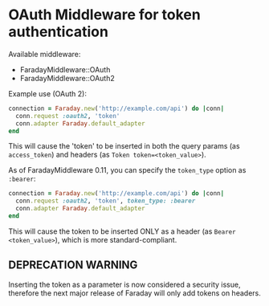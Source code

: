 # OAuth Middleware for token authentication

Available middleware:

* FaradayMiddleware::OAuth
* FaradayMiddleware::OAuth2

Example use (OAuth 2):

```rb
connection = Faraday.new('http://example.com/api') do |conn|
  conn.request :oauth2, 'token'
  conn.adapter Faraday.default_adapter
end
```

This will cause the 'token' to be inserted in both the query params (as `access_token`) and headers (as `Token token=<token_value>`).

As of FaradayMiddleware 0.11, you can specify the `token_type` option as `:bearer`:

```rb
connection = Faraday.new('http://example.com/api') do |conn|
  conn.request :oauth2, 'token', token_type: :bearer
  conn.adapter Faraday.default_adapter
end
```

This will cause the token to be inserted ONLY as a header (as `Bearer <token_value>`), which is more standard-compliant.

## DEPRECATION WARNING

Inserting the token as a parameter is now considered a security issue, therefore the next major release of Faraday will only add tokens on headers.
